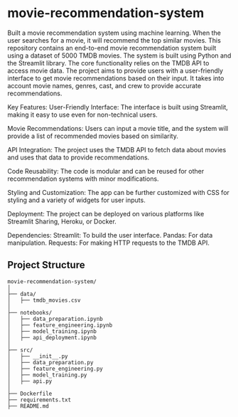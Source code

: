 # movie-recommendation-system
Built a movie recommendation system using machine learning. When the user searches for a movie, it will recommend the top similar movies. This repository contains an end-to-end movie recommendation system built using a dataset of 5000 TMDB movies. The system is built using Python and the Streamlit library. The core functionality relies on the TMDB API to access movie data. The project aims to provide users with a user-friendly interface to get movie recommendations based on their input. It takes into account movie names, genres, cast, and crew to provide accurate recommendations.

Key Features: User-Friendly Interface: The interface is built using Streamlit, making it easy to use even for non-technical users.

Movie Recommendations: Users can input a movie title, and the system will provide a list of recommended movies based on similarity.

API Integration: The project uses the TMDB API to fetch data about movies and uses that data to provide recommendations.

Code Reusability: The code is modular and can be reused for other recommendation systems with minor modifications.

Styling and Customization: The app can be further customized with CSS for styling and a variety of widgets for user inputs.

Deployment: The project can be deployed on various platforms like Streamlit Sharing, Heroku, or Docker.

Dependencies: Streamlit: To build the user interface. Pandas: For data manipulation. Requests: For making HTTP requests to the TMDB API.

## Project Structure

```plaintext
movie-recommendation-system/
│
├── data/
│   ├── tmdb_movies.csv
│
├── notebooks/
│   ├── data_preparation.ipynb
│   ├── feature_engineering.ipynb
│   ├── model_training.ipynb
│   ├── api_deployment.ipynb
│
├── src/
│   ├── __init__.py
│   ├── data_preparation.py
│   ├── feature_engineering.py
│   ├── model_training.py
│   ├── api.py
│
├── Dockerfile
├── requirements.txt
├── README.md
